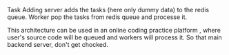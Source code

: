 Task Adding server adds the tasks (here only dummy data) to the redis queue. 
Worker pop the tasks from redis queue and processe it.

This architecture can be used in an online coding practice platform , where user's source code will be queued and workers will process it. So that main backend server, don't get chocked.
